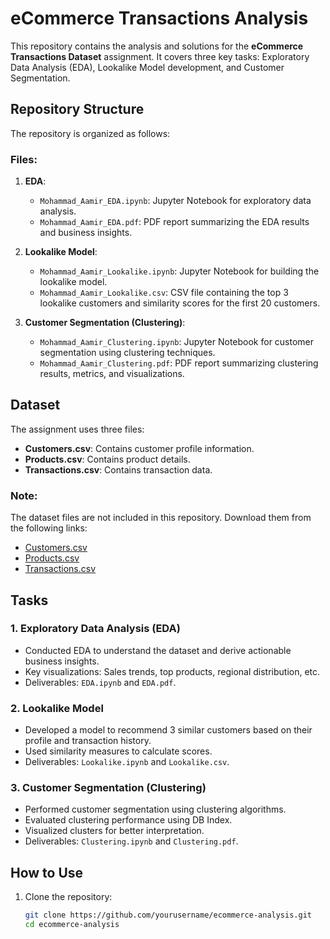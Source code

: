 # eCommerce Transactions Analysis  

This repository contains the analysis and solutions for the **eCommerce Transactions Dataset** assignment. It covers three key tasks: Exploratory Data Analysis (EDA), Lookalike Model development, and Customer Segmentation.  

## Repository Structure  
The repository is organized as follows:  

### Files:  
1. **EDA**:  
   - `Mohammad_Aamir_EDA.ipynb`: Jupyter Notebook for exploratory data analysis.  
   - `Mohammad_Aamir_EDA.pdf`: PDF report summarizing the EDA results and business insights.  

2. **Lookalike Model**:  
   - `Mohammad_Aamir_Lookalike.ipynb`: Jupyter Notebook for building the lookalike model.  
   - `Mohammad_Aamir_Lookalike.csv`: CSV file containing the top 3 lookalike customers and similarity scores for the first 20 customers.  

3. **Customer Segmentation (Clustering)**:  
   - `Mohammad_Aamir_Clustering.ipynb`: Jupyter Notebook for customer segmentation using clustering techniques.  
   - `Mohammad_Aamir_Clustering.pdf`: PDF report summarizing clustering results, metrics, and visualizations.  

## Dataset  
The assignment uses three files:  
- **Customers.csv**: Contains customer profile information.  
- **Products.csv**: Contains product details.  
- **Transactions.csv**: Contains transaction data.  

### Note:  
The dataset files are not included in this repository. Download them from the following links:  
- [Customers.csv](https://drive.google.com/file/d/1bu_--mo79VdUG9oin4ybfFGRUSXAe-WE/view?usp=sharing)  
- [Products.csv](https://drive.google.com/file/d/1IKuDizVapw-hyktwfpoAoaGtHtTNHfd0/view?usp=sharing)  
- [Transactions.csv](https://drive.google.com/file/d/1saEqdbBB-vuk2hxoAf4TzDEsykdKlzbF/view?usp=sharing)  

## Tasks  

### 1. **Exploratory Data Analysis (EDA)**  
- Conducted EDA to understand the dataset and derive actionable business insights.  
- Key visualizations: Sales trends, top products, regional distribution, etc.  
- Deliverables: `EDA.ipynb` and `EDA.pdf`.  

### 2. **Lookalike Model**  
- Developed a model to recommend 3 similar customers based on their profile and transaction history.  
- Used similarity measures to calculate scores.  
- Deliverables: `Lookalike.ipynb` and `Lookalike.csv`.  

### 3. **Customer Segmentation (Clustering)**  
- Performed customer segmentation using clustering algorithms.  
- Evaluated clustering performance using DB Index.  
- Visualized clusters for better interpretation.  
- Deliverables: `Clustering.ipynb` and `Clustering.pdf`.  

## How to Use  
1. Clone the repository:  
   ```bash
   git clone https://github.com/yourusername/ecommerce-analysis.git
   cd ecommerce-analysis
